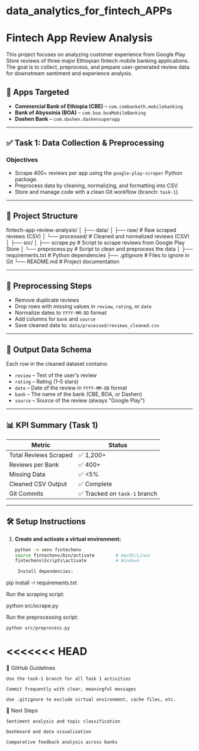 # data_analytics_for_fintech_APPs

# Fintech App Review Analysis

This project focuses on analyzing customer experience from Google Play Store reviews of three major Ethiopian fintech mobile banking applications. The goal is to collect, preprocess, and prepare user-generated review data for downstream sentiment and experience analysis.

## 📱 Apps Targeted

- **Commercial Bank of Ethiopia (CBE)** – `com.combanketh.mobilebanking`
- **Bank of Abyssinia (BOA)** – `com.boa.boaMobileBanking`
- **Dashen Bank** – `com.dashen.dashensuperapp`

---

## ✅ Task 1: Data Collection & Preprocessing

### Objectives

- Scrape 400+ reviews per app using the `google-play-scraper` Python package.
- Preprocess data by cleaning, normalizing, and formatting into CSV.
- Store and manage code with a clean Git workflow (branch: `task-1`).

---

## 📁 Project Structure

fintech-app-review-analysis/
│
├── data/
│ ├── raw/ # Raw scraped reviews (CSV)
│ └── processed/ # Cleaned and normalized reviews (CSV)
│
├── src/
│ ├── scrape.py # Script to scrape reviews from Google Play Store
│ └── preprocess.py # Script to clean and preprocess the data
│
├── requirements.txt # Python dependencies
├── .gitignore # Files to ignore in Git
└── README.md # Project documentation

---

## 🧼 Preprocessing Steps

- Remove duplicate reviews
- Drop rows with missing values in `review`, `rating`, or `date`
- Normalize dates to `YYYY-MM-DD` format
- Add columns for `bank` and `source`
- Save cleaned data to: `data/processed/reviews_cleaned.csv`

---

## 📄 Output Data Schema

Each row in the cleaned dataset contains:

- `review` – Text of the user's review
- `rating` – Rating (1–5 stars)
- `date` – Date of the review in `YYYY-MM-DD` format
- `bank` – The name of the bank (CBE, BOA, or Dashen)
- `source` – Source of the review (always "Google Play")

---

## 📊 KPI Summary (Task 1)

| Metric                | Status                        |
| --------------------- | ----------------------------- |
| Total Reviews Scraped | ✅ 1,200+                     |
| Reviews per Bank      | ✅ 400+                       |
| Missing Data          | ✅ <5%                        |
| Cleaned CSV Output    | ✅ Complete                   |
| Git Commits           | ✅ Tracked on `task-1` branch |

---

## 🛠 Setup Instructions

1. **Create and activate a virtual environment:**

   ```bash
   python -m venv fintechenv
   source fintechenv/bin/activate        # macOS/Linux
   fintechenv\Scripts\activate           # Windows

    Install dependencies:
   ```

pip install -r requirements.txt

Run the scraping script:

python src/scrape.py

Run the preprocessing script:

    python src/preprocess.py

# <<<<<<< HEAD

📌 GitHub Guidelines

    Use the task-1 branch for all Task 1 activities

    Commit frequently with clear, meaningful messages

    Use .gitignore to exclude virtual environment, cache files, etc.

🔮 Next Steps

    Sentiment analysis and topic classification

    Dashboard and data visualization

    Comparative feedback analysis across banks
